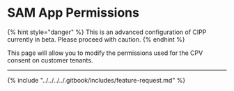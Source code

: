 # SAM App Permissions

{% hint style="danger" %}
This is an advanced configuration of CIPP currently in beta. Please proceed with caution.
{% endhint %}

This page will allow you to modify the permissions used for the CPV consent on customer tenants.&#x20;

***

{% include "../../../../.gitbook/includes/feature-request.md" %}
